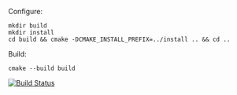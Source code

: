 Configure:
```
mkdir build
mkdir install
cd build && cmake -DCMAKE_INSTALL_PREFIX=../install .. && cd ..
```

Build:
```
cmake --build build
```

[![Build Status](https://travis-ci.org/tkoolen/crtpDemo.svg?branch=master)](https://travis-ci.org/tkoolen/crtpDemo)

